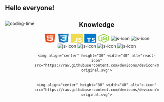 ## Hello everyone!


<div  align="center">
<div style="display: inline_block">
  <img align="left" height="250" alt="coding-time" src="code.gif">
   <h2 align="center">Knowledge</h2>
  <img align="center" height="30" width="40" alt="html-icon" src="https://raw.githubusercontent.com/devicons/devicon/master/icons/html5/html5-original.svg">
  <img align="center" height="30" width="40" alt="css-icon" src="https://raw.githubusercontent.com/devicons/devicon/master/icons/css3/css3-original.svg">
  <img align="center" height="30" width="40" alt="js-icon"  src="https://raw.githubusercontent.com/devicons/devicon/master/icons/javascript/javascript-plain.svg">
    
  
  
  <img align="center" height="30" width="40" alt="ts-icon" src="https://raw.githubusercontent.com/devicons/devicon/master/icons/typescript/typescript-original.svg">
  <img align="center" height="30" width="40" alt="nodejs-icon" src="https://raw.githubusercontent.com/devicons/devicon/master/icons/nodejs/nodejs-original.svg">
  
  
  <img align="center" height="30" width="40" alt="js-icon" src="https://upload.wikimedia.org/wikipedia/commons/thumb/b/b2/Bootstrap_logo.svg/1280px-Bootstrap_logo.svg.png">
  <img align="center" height="30" width="40" alt="js-icon" src="">
  <img align="center" height="30" width="40" alt="js-icon" src="">
  <img align="center" height="30" width="40" alt="js-icon" src="">
  <img align="center" height="30" width="40" alt="js-icon" src="">
  <img align="center" height="30" width="40" alt="js-icon" src="">
    
  
  
    <img align="center" height="30" width="40" alt="react-icon" src="https://raw.githubusercontent.com/devicons/devicon/master/icons/react/react-original.svg">
    
    
    <img align="center" height="30" width="40" alt="c-icon" src="https://raw.githubusercontent.com/devicons/devicon/master/icons/c/c-original.svg">
    
   </div>
    
